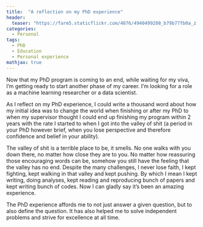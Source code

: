 ```yaml
---
title:  "A reflection on my PhD experience"
header:
  teaser: "https://farm5.staticflickr.com/4076/4940499208_b79b77fb0a_z.jpg"
categories: 
  - Personal
tags:
  - PhD
  - Education
  - Personal experience
mathjax: true
---
```


Now that my PhD program is coming to an end, while waiting for my viva, I’m getting ready to start another phase of my career. I’m looking for a role as a machine learning researcher or a data scientist.
 
As I reflect on my PhD experience, I could write a thousand word about how my initial idea was to change the world when finishing or after my PhD to when my supervisor thought I could end up finishing my program within 2 years with the rate I started to when I got into the valley of shit (a period in your PhD however brief, when you lose perspective and therefore confidence and belief in your ability). 

The valley of shit is a terrible place to be, it smells. No one walks with you down there, no matter how close they are to you. No matter how reassuring those encouraging words can be, somehow you still have the feeling that the valley has no end. Despite the many challenges, I never lose faith, I kept fighting, kept walking in that valley and kept pushing. By which I mean I kept writing, doing analyses, kept reading and reproducing bunch of papers and kept writing bunch of codes. Now I can gladly say it’s been an amazing experience. 

The PhD experience affords me to not just answer a given question, but to also define the question. It has also helped me to solve independent problems and strive for excellence at all time. 

